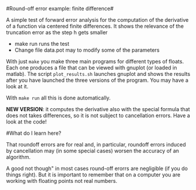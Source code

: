 #Round-off error example: finite difference#

A simple test of forward error analysis for the computation of the
derivative of a function via centered finite differences.  It shows
the relevance of the truncation error as the step h gets smaller

* make run runs the test
* Change file data.pot may to modify some of the parameters

With just `make` you make three main programs for different types of
floats. Each one produces a file that can be viewed with gnuplot (or
loaded in matlab). The script `plot_results.sh` launches gnuplot and
shows the results after you have launched the three versions of the
program. You may have a look at it.

With `make run` all this is done automatically.

**NEW VERSION**: it computes the derivative also with the special
formula that does not takes differences, so it is not subject to
cancellation errors. Have a look at the code!

#What do I learn here?

That roundoff errors are for real and, in particular, roundoff errors induced by cancellation may (in some special cases)
worsen the accuracy of an algorithm.

A good not though" in most cases round-off erorrs are negligible (if you do things right). But it is important to remember that on a computer
you are working with floating points not real numbers.
